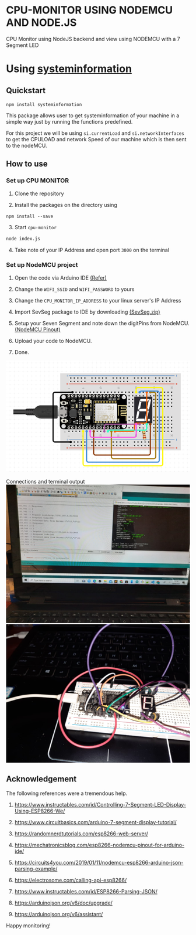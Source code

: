 # CPU-MONITOR USING NODEMCU AND NODE.JS
CPU Monitor using NodeJS backend and view using NODEMCU with a 7 Segment LED

# Using [systeminformation](https://github.com/sebhildebrandt/systeminformation)
## Quickstart

```bashardui
npm install systeminformation
``` 
This package allows user to get systeminformation of your machine in a simple way just by running the functions predefined.

For this project we will be using `si.currentLoad` and `si.networkInterfaces` to get the CPULOAD and network Speed of our machine which is then sent to the nodeMCU.

## How to use

### Set up CPU MONITOR

1. Clone the repository

2. Install the packages on the directory using
```bashardui
npm install --save
``` 

3. Start `cpu-monitor`

```bash
node index.js
``` 

4. Take note of your IP Address and open port `3000` on the terminal

### Set up NodeMCU project

1. Open the code via Arduino IDE [(Refer)](https://www.instructables.com/id/Steps-to-Setup-Arduino-IDE-for-NODEMCU-ESP8266-WiF/)

2. Change the `WIFI_SSID` and `WIFI_PASSWORD` to yours

3. Change the `CPU_MONITOR_IP_ADDRESS` to your linux server's IP Address 

4. Import SevSeg package to IDE by downloading [(SevSeg.zip)](https://github.com/DeanIsMe/SevSeg/archive/v3.4.0.zip)

5. Setup your Seven Segment and note down the digitPins from NodeMCU. [(NodeMCU Pinout)](https://randomnerdtutorials.com/esp8266-pinout-reference-gpios/)

6. Upload your code to NodeMCU.

7. Done.

![image](image.png)

Connections and terminal output
![image](cpu_monitor_terminal.jpeg)            ![image](cpu_monitor_setup.jpeg) 

## Acknowledgement

The following references were a tremendous help.

1. https://www.instructables.com/id/Controlling-7-Segment-LED-Display-Using-ESP8266-We/

2. https://www.circuitbasics.com/arduino-7-segment-display-tutorial/

3. https://randomnerdtutorials.com/esp8266-web-server/

4. https://mechatronicsblog.com/esp8266-nodemcu-pinout-for-arduino-ide/

5. https://circuits4you.com/2019/01/11/nodemcu-esp8266-arduino-json-parsing-example/

6. https://electrosome.com/calling-api-esp8266/

7. https://www.instructables.com/id/ESP8266-Parsing-JSON/

8. https://arduinojson.org/v6/doc/upgrade/

9. https://arduinojson.org/v6/assistant/

Happy monitoring!



